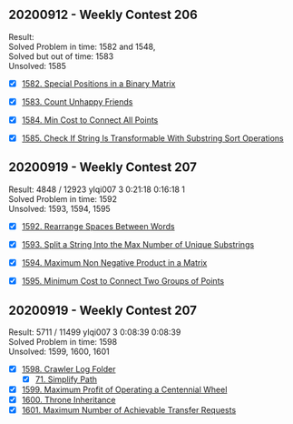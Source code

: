 ## 20200912 - Weekly Contest 206
Result:         
Solved Problem in time: 1582 and 1548,      
Solved but out of time: 1583        
Unsolved: 1585      
- [x] [1582. Special Positions in a Binary Matrix](https://leetcode.com/contest/weekly-contest-206/problems/special-positions-in-a-binary-matrix/)
- [x] [1583. Count Unhappy Friends](https://leetcode.com/contest/weekly-contest-206/problems/count-unhappy-friends/)
- [x] [1584. Min Cost to Connect All Points](https://leetcode.com/contest/weekly-contest-206/problems/min-cost-to-connect-all-points/)
- [x] [1585. Check If String Is Transformable With Substring Sort Operations](https://leetcode.com/contest/weekly-contest-206/problems/check-if-string-is-transformable-with-substring-sort-operations/)


## 20200919 - Weekly Contest 207
Result:
4848 / 12923	ylqi007 	3	0:21:18	0:16:18 1	
Solved Problem in time: 1592     
Unsolved: 1593, 1594, 1595              
- [x] [1592. Rearrange Spaces Between Words](https://leetcode.com/contest/weekly-contest-207/problems/rearrange-spaces-between-words/)
- [x] [1593. Split a String Into the Max Number of Unique Substrings](https://leetcode.com/contest/weekly-contest-207/problems/split-a-string-into-the-max-number-of-unique-substrings/)
- [x] [1594. Maximum Non Negative Product in a Matrix](https://leetcode.com/contest/weekly-contest-207/problems/maximum-non-negative-product-in-a-matrix/)
- [x] [1595. Minimum Cost to Connect Two Groups of Points](https://leetcode.com/contest/weekly-contest-207/problems/minimum-cost-to-connect-two-groups-of-points/)


## 20200919 - Weekly Contest 207
Result:
5711 / 11499	ylqi007 	3	0:08:39	0:08:39 	
Solved Problem in time: 1598    
Unsolved: 1599, 1600, 1601   
- [x] [1598. Crawler Log Folder](https://leetcode.com/contest/weekly-contest-208/problems/crawler-log-folder/)
    - [x] [71. Simplify Path](https://leetcode.com/problems/simplify-path/)
- [x] [1599. Maximum Profit of Operating a Centennial Wheel](https://leetcode.com/contest/weekly-contest-208/problems/maximum-profit-of-operating-a-centennial-wheel/)
- [x] [1600. Throne Inheritance](https://leetcode.com/problems/throne-inheritance/)      
- [x] [1601. Maximum Number of Achievable Transfer Requests](https://leetcode.com/contest/weekly-contest-208/problems/maximum-number-of-achievable-transfer-requests/)